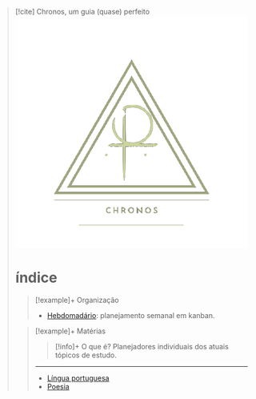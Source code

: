 > [!cite] Chronos, um guia (quase) perfeito
> ![image](.attachments/7ee7c58d19704922bce0028dfe22ad94d047d53c.png) 
> # índice
> > [!example]+ Organização
> > - [Hebdomadário](/Se%C3%A7%C3%B5es%2FOrganiza%C3%A7%C3%A3o/Hebdomad%C3%A1rio.kanban.md): planejamento semanal em kanban.
> >   
> > 
> >   
>  
> > [!example]+ Matérias
> > > [!info]+ O que é?
> > > Planejadores individuais dos atuais tópicos de estudo.
> > ---
> > - [Língua portuguesa](/Se%C3%A7%C3%B5es%2FDisciplinas%2FLinguagens%2FL%C3%ADngua%20Portuguesa/Kanban%20-%20L%C3%ADngua%20portuguesa.kanban.md)
> > - [Poesia](/Se%C3%A7%C3%B5es%2FDisciplinas%2FOutros%2FPoesia%2FNo%C3%A7%C3%B5es%20de%20versifica%C3%A7%C3%A3o%20(Cap.%2022%3B%20Nova%20gram%C3%A1tica%20do%20portugu%C3%AAs%20contempor%C3%A2neo)/Kanban%20-%20No%C3%A7%C3%B5es%20de%20versifica%C3%A7%C3%A3o.kanban.md)
> > 

